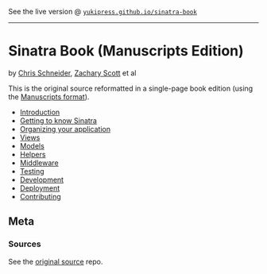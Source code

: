 
See the live version @ [`yukipress.github.io/sinatra-book`](http://yukipress.github.io/sinatra-book)

---

# Sinatra Book (Manuscripts Edition)

by [Chris Schneider](https://github.com/cschneid), [Zachary Scott](https://github.com/zzak) et al

This is the original source reformatted in a single-page book edition (using the [Manuscripts format](http://manuscripts.github.io)).

- [Introduction](01__Introduction.md)
- [Getting to know Sinatra](02__Getting_to_know_Sinatra.md)
- [Organizing your application](03__Organizing_your_application.md)
- [Views](04__Views.md)
- [Models](05__Models.md)
- [Helpers](06__Helpers.md)
- [Middleware](07__Middleware.md)
- [Testing](08__Testing.md)
- [Development](09__Development.md)
- [Deployment](10__Deployment.md)
- [Contributing](11__Contributing.md)


## Meta

### Sources

See the [original source](https://github.com/sinatra/sinatra-book) repo.
